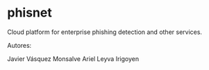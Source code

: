 # phisnet

Cloud platform for enterprise phishing detection and other services.

Autores: 

Javier Vásquez Monsalve
Ariel Leyva Irigoyen
